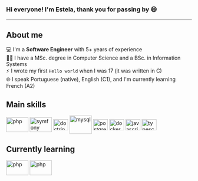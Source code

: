 ### Hi everyone! I'm Estela, thank you for passing by 😄
<hr />

## About me

:computer:  I'm a **Software Engineer** with 5+ years of experience </br>
:woman_student:  I have a MSc. degree in Computer Science and a BSc. in Information Systems </br>
⚡ I wrote my first `Hello world` when I was 17 (it was written in C) </br>
:globe_with_meridians: I speak Portuguese (native), English (C1), and I'm currently learning French (A2) </br>

## Main skills
<div style="display: inline_block">
  <img align="center" alt="php" height="40" width="60" src="https://cdn.jsdelivr.net/gh/devicons/devicon/icons/php/php-original.svg" />
  <img align="center" alt="symfony" height="40" width="60" src="https://cdn.jsdelivr.net/gh/devicons/devicon/icons/symfony/symfony-original-wordmark.svg" />
  <img align="center" alt="doctrine" height="30" width="40" src="https://cdn.jsdelivr.net/gh/devicons/devicon/icons/doctrine/doctrine-plain-wordmark.svg" />
  <img align="center" alt="mysql" height="50" width="60" src="https://cdn.jsdelivr.net/gh/devicons/devicon/icons/mysql/mysql-original-wordmark.svg" />
  <img align="center" alt="postgres" height="30" width="40" src="https://cdn.jsdelivr.net/gh/devicons/devicon/icons/postgresql/postgresql-original-wordmark.svg" />
  <img align="center" alt="docker" height="30" width="40" src="https://cdn.jsdelivr.net/gh/devicons/devicon/icons/docker/docker-original-wordmark.svg" />
  <img align="center" alt="javascript" height="30" width="40" src="https://cdn.jsdelivr.net/gh/devicons/devicon/icons/javascript/javascript-plain.svg" />
  <img align="center" alt="typescript" height="30" width="40" src="https://cdn.jsdelivr.net/gh/devicons/devicon/icons/typescript/typescript-plain.svg" />
<div>


## Currently learning
<div style="display: inline_block">
  <img align="center" alt="php" height="40" width="60" src="https://cdn.jsdelivr.net/gh/devicons/devicon/icons/go/go-original-wordmark.svg" />
  <img align="center" alt="php" height="40" width="60" src="https://cdn.jsdelivr.net/gh/devicons/devicon/icons/neo4j/neo4j-plain-wordmark.svg" />
<div>
